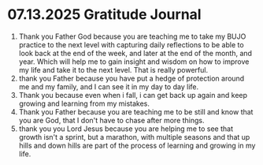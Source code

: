 # 07.13.2025 Gratitude Journal

1. Thank you Father God because you are teaching me to take my BUJO practice to the next level with capturing daily reflections
to be able to look back at the end of the week, and later at the end of the month, and year. Which will help me to gain insight and wisdom
on how to improve my life and take it to the next level. That is really powerful.
2. thank you Father because you have put a hedge of protection around me and my family, and I can see it in my day to day life.
3. Thank you because even when i fall, i can get back up again and keep growing and learning from my mistakes.
4. Thank you Father because you are teaching me to be still and know that you are God, that I don't have to chase after more things.
5. thank you you Lord Jesus because you are helping me to see that growth isn't a sprint, but a marathon, with multiple seasons and that
up hills and down hills are part of the process of learning and growing in my life.
